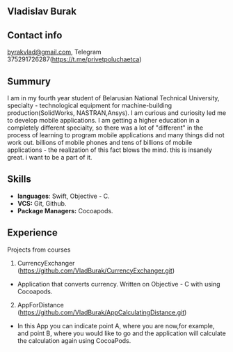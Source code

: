 Vladislav Burak
----------------------
Contact info
-------------
byrakvlad@gmail.com, Telegram 375291726287(https://t.me/privetpoluchaetca)

Summury
---------
I am in my fourth year student of Belarusian National Technical University, specialty - technological equipment for machine-building production(SolidWorks, NASTRAN,Ansys). I am curious and curiosity led me to develop mobile applications. I am getting a higher education in a completely different specialty, so there was a lot of "different" in the process of learning to program mobile applications and many things did not work out. billions of mobile phones and tens of billions of mobile applications - the realization of this fact blows the mind. this is insanely great. i want to be a part of it. 

Skills
---------
* **languages**: Swift, Objective - C. 
* **VCS:** Git, Github. 
* **Package Managers:** Cocoapods. 

Experience
--------
Projects from courses
1. CurrencyExchanger (https://github.com/VladBurak/CurrencyExchanger.git)
* Application that converts currency. Written on Objective - C with using Cocoapods. 
2. AppForDistance (https://github.com/VladBurak/AppCalculatingDistance.git) 
* In this App you can indicate point A, where you are now,for example, and point B, where you would like to go and the application will calculate the calculation again using CocoaPods. 